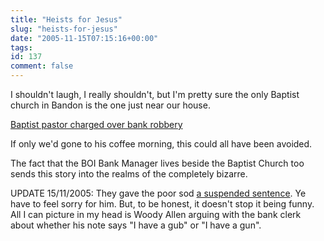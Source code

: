 ```yaml
---
title: "Heists for Jesus"
slug: "heists-for-jesus"
date: "2005-11-15T07:15:16+00:00"
tags:
id: 137
comment: false
---
```


I shouldn't laugh, I really shouldn't, but I'm pretty sure the only Baptist church in Bandon is the one just near our house. 

[Baptist pastor charged over bank robbery](http://www.rte.ie/news/2005/0806/cork.html?rss)

If only we'd gone to his coffee morning, this could all have been avoided.

The fact that the BOI Bank Manager lives beside the Baptist Church too sends this story into the realms of the completely bizarre.


UPDATE 15/11/2005: They gave the poor sod [a suspended sentence](http://www.breakingnews.ie/2005/11/14/story230178.html). Ye have to feel sorry for him. But, to be honest, it doesn't stop it being funny. All I can picture in my head is Woody Allen arguing with the bank clerk about whether his note says "I have a gub" or "I have a gun".

